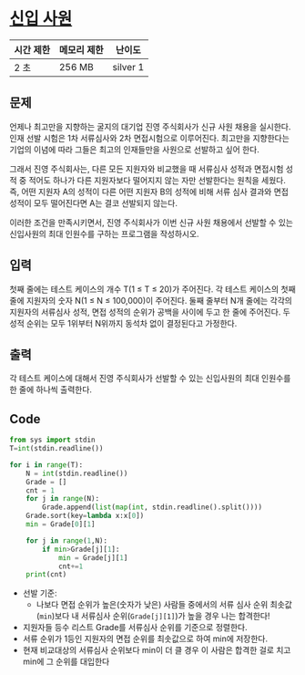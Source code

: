 # [신입 사원](https://www.acmicpc.net/problem/1946)

| 시간 제한 | 메모리 제한 | 난이도 |
| --- | --- | --- |
| 2 초 | 256 MB | silver 1 |

## 문제

언제나 최고만을 지향하는 굴지의 대기업 진영 주식회사가 신규 사원 채용을 실시한다. 인재 선발 시험은 1차 서류심사와 2차 면접시험으로 이루어진다. 최고만을 지향한다는 기업의 이념에 따라 그들은 최고의 인재들만을 사원으로 선발하고 싶어 한다.

그래서 진영 주식회사는, 다른 모든 지원자와 비교했을 때 서류심사 성적과 면접시험 성적 중 적어도 하나가 다른 지원자보다 떨어지지 않는 자만 선발한다는 원칙을 세웠다. 즉, 어떤 지원자 A의 성적이 다른 어떤 지원자 B의 성적에 비해 서류 심사 결과와 면접 성적이 모두 떨어진다면 A는 결코 선발되지 않는다.

이러한 조건을 만족시키면서, 진영 주식회사가 이번 신규 사원 채용에서 선발할 수 있는 신입사원의 최대 인원수를 구하는 프로그램을 작성하시오.

## 입력

첫째 줄에는 테스트 케이스의 개수 T(1 ≤ T ≤ 20)가 주어진다. 각 테스트 케이스의 첫째 줄에 지원자의 숫자 N(1 ≤ N ≤ 100,000)이 주어진다. 둘째 줄부터 N개 줄에는 각각의 지원자의 서류심사 성적, 면접 성적의 순위가 공백을 사이에 두고 한 줄에 주어진다. 두 성적 순위는 모두 1위부터 N위까지 동석차 없이 결정된다고 가정한다.

## 출력

각 테스트 케이스에 대해서 진영 주식회사가 선발할 수 있는 신입사원의 최대 인원수를 한 줄에 하나씩 출력한다.

## Code

```python
from sys import stdin
T=int(stdin.readline())

for i in range(T):
    N = int(stdin.readline())
    Grade = [] 
    cnt = 1
    for j in range(N):
        Grade.append(list(map(int, stdin.readline().split())))
    Grade.sort(key=lambda x:x[0])
    min = Grade[0][1]

    for j in range(1,N):
        if min>Grade[j][1]:
            min = Grade[j][1]
            cnt+=1
    print(cnt)
```

- 선발 기준:
    - 나보다 면접 순위가 높은(숫자가 낮은) 사람들 중에서의 서류 심사 순위 최솟값(`min`)보다 내 서류심사 순위(`Grade[j][1]`)가 높을 경우 나는 합격한다!
- 지원자들 등수 리스트 Grade를 서류심사 순위를 기준으로 정렬한다.
- 서류 순위가 1등인 지원자의 면접 순위를 최솟값으로 하여 min에 저장한다.
- 현재 비교대상의 서류심사 순위보다 min이 더 클 경우 이 사람은 합격한 걸로 치고 min에 그 순위를 대입한다